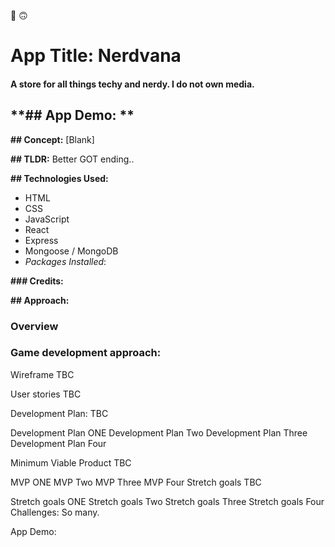 💃 🙃

# App Title: Nerdvana
#### A store for all things techy and nerdy. I do not own media.

**## App Demo: **
--------------
**## Concept:**
[Blank]

**## TLDR:**
Better GOT ending..

**## Technologies Used:**
- HTML 
- CSS 
- JavaScript 
- React
- Express 
- Mongoose / MongoDB
- *Packages Installed*: 

**### Credits:**

**## Approach:** 
### Overview 
### Game development approach: 

Wireframe 
TBC

User stories 
TBC

Development Plan: 
TBC

Development Plan ONE 
Development Plan Two Development Plan Three Development Plan Four 

Minimum Viable Product TBC

MVP ONE MVP Two MVP Three MVP Four Stretch goals TBC

Stretch goals ONE Stretch goals Two Stretch goals Three Stretch goals Four Challenges: So many.

App Demo: